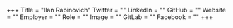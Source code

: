 +++
Title = "Ilan Rabinovich"
Twitter = ""
LinkedIn = ""
GitHub = ""
Website = ""
Employer = ""
Role = ""
Image = ""
GitLab = ""
Facebook = ""
+++

